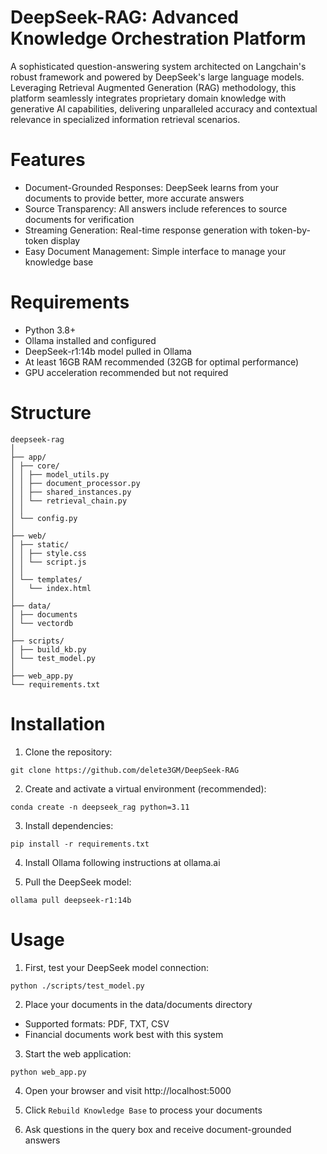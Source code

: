 # DeepSeek-RAG: Advanced Knowledge Orchestration Platform
A sophisticated question-answering system architected on Langchain's robust framework and powered by DeepSeek's large language models. Leveraging Retrieval Augmented Generation (RAG) methodology, this platform seamlessly integrates proprietary domain knowledge with generative AI capabilities, delivering unparalleled accuracy and contextual relevance in specialized information retrieval scenarios.

# Features
- Document-Grounded Responses: DeepSeek learns from your documents to provide better, more accurate answers
- Source Transparency: All answers include references to source documents for verification
- Streaming Generation: Real-time response generation with token-by-token display
- Easy Document Management: Simple interface to manage your knowledge base


# Requirements
- Python 3.8+
- Ollama installed and configured
- DeepSeek-r1:14b model pulled in Ollama
- At least 16GB RAM recommended (32GB for optimal performance)
- GPU acceleration recommended but not required

# Structure
```
deepseek-rag
│
├── app/
│ ├── core/
│ │ ├── model_utils.py 
│ │ ├── document_processor.py 
│ │ ├── shared_instances.py
│ │ └── retrieval_chain.py
│ │
│ └── config.py 
│
├── web/                    
│ ├── static/  
│ │ ├── style.css  
│ │ └── script.js 
│ │
│ └── templates/
│   └── index.html 
│
├── data/
│ ├── documents 
│ └── vectordb 
│
├── scripts/
│ ├── build_kb.py
│ └── test_model.py
│
├── web_app.py 
└── requirements.txt 
```

# Installation
1. Clone the repository:
```
git clone https://github.com/delete3GM/DeepSeek-RAG
```
 
2. Create and activate a virtual environment (recommended):
```
conda create -n deepseek_rag python=3.11
``` 

3. Install dependencies:
```
pip install -r requirements.txt 
``` 

4. Install Ollama following instructions at ollama.ai

5. Pull the DeepSeek model:
```
ollama pull deepseek-r1:14b
``` 

# Usage
1. First, test your DeepSeek model connection:
```
python ./scripts/test_model.py
``` 

2. Place your documents in the data/documents directory
- Supported formats: PDF, TXT, CSV
- Financial documents work best with this system

3. Start the web application:
```
python web_app.py
```

4. Open your browser and visit http://localhost:5000

5. Click `Rebuild Knowledge Base` to process your documents

6. Ask questions in the query box and receive document-grounded answers


